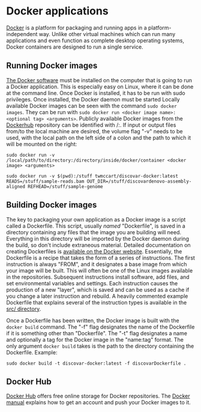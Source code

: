# Docker applications

[Docker](https://www.docker.com/) is a platform for packaging and running apps in a platform-independent way.
Unlike other virtual machines which can run many applications and even function as complete desktop operating systems, Docker containers are designed to run a single service.

## Running Docker images

[The Docker software](https://www.docker.com/products/overview) must be installed on the computer that is going to run a Docker application.
This is especially easy on Linux, where it can be done at the command line.
Once Docker is installed, it has to be run with sudo privileges.
Once installed, the Docker daemon must be started
Locally available Docker images can be seen with the command `sudo docker images`.
They can be run with `sudo docker run <docker image name>:<optional tag> <arguments>`.
Publicly available Docker images from the [Dockerhub](https://hub.docker.com/) repository can be identified with <repository name>/<docker image>:<optional tag>.
If input or output files from/to the local machine are desired, the volume flag "-v" needs to be used, with the local path on the left side of a colon and the path to which it will be mounted on the right:

```sudo docker run -v /local/path/to/directory:/directory/inside/docker/container <docker image> <arguments>```


```sudo docker run -v $(pwd):/stuff twmccart/discovar-docker:latest READS=/stuff/sample-reads.bam OUT_DIR=/stuff/discovardenovo-assembly-aligned REFHEAD=/stuff/sample-genome```



## Building Docker images

The key to packaging your own application as a Docker image is a script called a Dockerfile.
This script, usually *named* "Dockerfile", is saved in a directory containing any files that the image you are building will need.
Everything in this directory will be imported by the Docker daemon during the build, so don't include extraneous material.
Detailed documentation on creating Dockerfiles is [available on the Docker website](https://docs.docker.com/engine/userguide/eng-image/dockerfile_best-practices/).
Essentially, the Dockerfile is a recipe that takes the form of a series of instructions.
The first instruction is always "FROM", and it designates a base image from which your image will be built.
This will often be one of the Linux images available in the repositories.
Subsequent instructions install software, add files, and set environmental variables and settings.
Each instruction causes the production of a new "layer", which is saved and can be used as a cache if you change a later instruction and rebuild.
A heavily commented example Dockerfile that explains several of the instruction types is available in the [src/ directory](https://github.com/BrendelGroup/bghandbook/tree/master/src).

Once a Dockerfile has been written, the Docker image is built with the `docker build` command.
The "-f" flag designates the name of the Dockerfile if it is something other than "Dockerfile".
The "-t" flag designates a name and optionally a tag for the Docker image in the "name:tag" format.
The only argument `docker build` takes is the path to the directory containing the Dockerfile.
Example:
```
sudo docker build -t discovar-docker:latest -f discovarDockerfile .
```

## Docker Hub

[Docker Hub](https://hub.docker.com/) offers free online storage for Docker repositories.
The [Docker manual](https://docs.docker.com/engine/getstarted/step_five/) explains how to get an account and push your Docker images to it.
